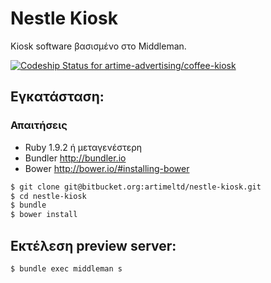 Nestle Kiosk
============

Kiosk software βασισμένο στο Middleman.

[ ![Codeship Status for artime-advertising/coffee-kiosk](https://codeship.io/projects/bca3e560-fe03-0131-3861-7ac8d6a30f22/status)](https://codeship.io/projects/29502)

Εγκατάσταση:
------------

### Απαιτήσεις

* Ruby 1.9.2 ή μεταγενέστερη
* Bundler http://bundler.io
* Bower http://bower.io/#installing-bower

``` bash
$ git clone git@bitbucket.org:artimeltd/nestle-kiosk.git
$ cd nestle-kiosk
$ bundle
$ bower install
```

Εκτέλεση preview server:
------------------------

``` bash
$ bundle exec middleman s
```
